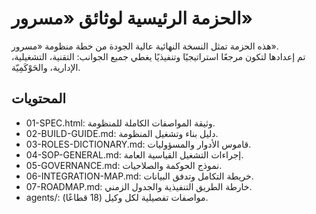 # الحزمة الرئيسية لوثائق «مسرور»

هذه الحزمة تمثل النسخة النهائية عالية الجودة من خطة منظومة «مسرور».  
تم إعدادها لتكون مرجعًا استراتيجيًا وتنفيذيًا يغطي جميع الجوانب: التقنية، التشغيلية، الإدارية، والحَوْكَمِيّة.

## المحتويات
- 01-SPEC.html: وثيقة المواصفات الكاملة للمنظومة.
- 02-BUILD-GUIDE.md: دليل بناء وتشغيل المنظومة.
- 03-ROLES-DICTIONARY.md: قاموس الأدوار والمسؤوليات.
- 04-SOP-GENERAL.md: إجراءات التشغيل القياسية العامة.
- 05-GOVERNANCE.md: نموذج الحوكمة والصلاحيات.
- 06-INTEGRATION-MAP.md: خريطة التكامل وتدفق البيانات.
- 07-ROADMAP.md: خارطة الطريق التنفيذية والجدول الزمني.
- agents/: مواصفات تفصيلية لكل وكيل (18 قطاعًا).

